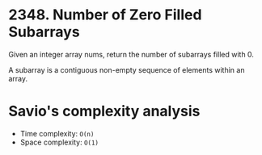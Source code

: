 # 2348. Number of Zero Filled Subarrays

Given an integer array nums, return the number of subarrays filled with 0.

A subarray is a contiguous non-empty sequence of elements within an array.

# Savio's complexity analysis

- Time complexity: `O(n)`
- Space complexity: `O(1)`

